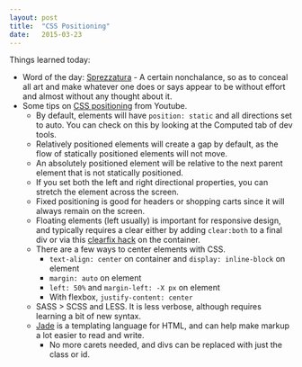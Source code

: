 ```yaml
---
layout: post
title:  "CSS Positioning"
date:   2015-03-23
---
```

Things learned today:

* Word of the day: [Sprezzatura](http://en.wikipedia.org/wiki/Sprezzatura) - A certain nonchalance, so as to conceal all art and make whatever one does or says appear to be without effort and almost without any thought about it.
* Some tips on [CSS positioning](https://www.youtube.com/watch?v=Rf6zAP4YnZA&list=PLqGj3iMvMa4L731ispRfGAabXeRpM4RL6) from Youtube.
	* By default, elements will have ```position: static``` and all directions set to auto. You can check on this by looking at the Computed tab of dev tools.
	* Relatively positioned elements will create a gap by default, as the flow of statically positioned elements will not move.
	* An absolutely positioned element will be relative to the next parent element that is not statically positioned.
	* If you set both the left and right directional properties, you can stretch the element across the screen.
	* Fixed positioning is good for headers or shopping carts since it will always remain on the screen.
	* Floating elements (left usually) is important for responsive design, and typically requires a clear either by adding ```clear:both``` to a final div or via this [clearfix hack](http://nicolasgallagher.com/micro-clearfix-hack/) on the container.
	* There are a few ways to center elements with CSS. 
		* ```text-align: center``` on container and ```display: inline-block``` on element
		* ```margin: auto``` on element
		* ```left: 50%``` and ```margin-left: -X px``` on element
		* With flexbox, ```justify-content: center```
	* SASS > SCSS and LESS. It is less verbose, although requires learning a bit of new syntax.
	* [Jade](http://jade-lang.com/) is a templating language for HTML, and can help make markup a lot easier to read and write. 
		* No more carets needed, and divs can be replaced with just the class or id.